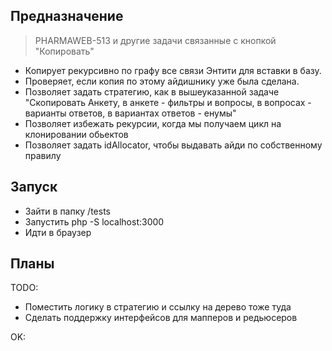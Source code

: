 ## Предназначение

> PHARMAWEB-513 и другие задачи связанные с кнопкой "Копировать"

* Копирует рекурсивно по графу все связи Энтити для вставки в базу.
* Проверяет, если копия по этому айдишнику уже была сделана.
* Позволяет задать стратегию, как в вышеуказанной задаче "Скопировать Анкету, в анкете - фильтры и вопросы, в вопросах - варианты ответов, в вариантах ответов - енумы"
* Позволяет избежать рекурсии, когда мы получаем цикл на клонировании обьектов
* Позволяет задать idAllocator, чтобы выдавать айди по собственному правилу


## Запуск

* Зайти в папку /tests
* Запустить php -S localhost:3000
* Идти в браузер


## Планы

TODO:
* Поместить логику в стратегию и ссылку на дерево тоже туда
* Сделать поддержку интерфейсов для мапперов и редьюсеров

OK:
